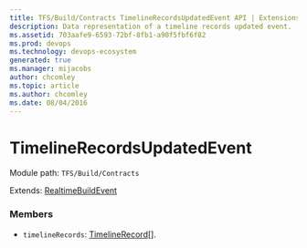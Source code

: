 ```yaml
---
title: TFS/Build/Contracts TimelineRecordsUpdatedEvent API | Extensions for Azure DevOps Services
description: Data representation of a timeline records updated event.
ms.assetid: 703aafe9-6593-72bf-8fb1-a90f5fbf6f82
ms.prod: devops
ms.technology: devops-ecosystem
generated: true
ms.manager: mijacobs
author: chcomley
ms.topic: article
ms.author: chcomley
ms.date: 08/04/2016
---
```


# TimelineRecordsUpdatedEvent

Module path: `TFS/Build/Contracts`

Extends: [RealtimeBuildEvent](./RealtimeBuildEvent.md)

### Members

* `timelineRecords`: [TimelineRecord](../../DistributedTask/Contracts/TimelineRecord.md)[]. 

